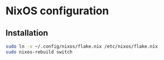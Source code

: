 # NixOS configuration

## Installation

```sh
sudo ln -s ~/.config/nixos/flake.nix /etc/nixos/flake.nix
sudo nixos-rebuild switch
```
